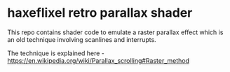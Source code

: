 # haxeflixel retro parallax shader 

This repo contains shader code to emulate a raster parallax effect which is an old technique involving scanlines and interrupts.

The technique is explained here - https://en.wikipedia.org/wiki/Parallax_scrolling#Raster_method 
